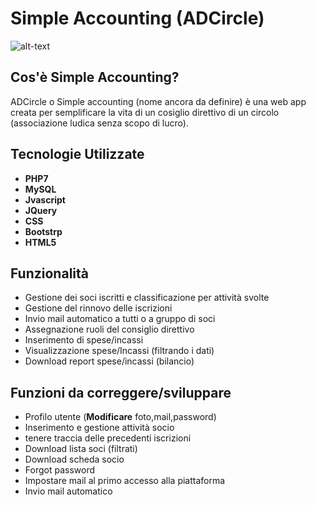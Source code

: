  # Simple Accounting (ADCircle)
![alt-text](https://github.com/frgobbi/SimpleAccounting/blob/master/Img/logo.png?raw=true "Simple Accounting")

## Cos'è Simple Accounting?
ADCircle o Simple accounting (nome ancora da definire) è una web app creata per semplificare la vita di un cosiglio direttivo di un circolo (associazione ludica senza scopo di lucro).

## Tecnologie Utilizzate
- **PHP7**
- **MySQL**
- **Jvascript**
- **JQuery**
- **CSS**
- **Bootstrp**
- **HTML5**

## Funzionalità
- Gestione dei soci iscritti e classificazione per attività svolte
- Gestione del rinnovo delle iscrizioni
- Invio mail automatico a tutti o a gruppo di soci
- Assegnazione ruoli del consiglio direttivo
- Inserimento di spese/incassi
- Visualizzazione spese/Incassi (filtrando i dati)
- Download report spese/incassi (bilancio)

## Funzioni da correggere/sviluppare
- Profilo utente (**Modificare** foto,mail,password)
- Inserimento e gestione attività socio
- tenere traccia delle precedenti iscrizioni
- Download lista soci (filtrati)
- Download scheda socio
- Forgot password
- Impostare mail al primo accesso alla piattaforma
- Invio mail automatico
